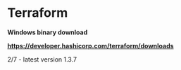 # Terraform

**Windows binary download**

**https://developer.hashicorp.com/terraform/downloads**

2/7 - latest version 1.3.7

